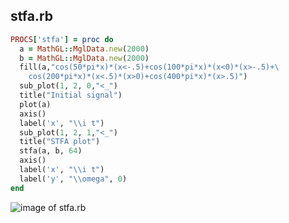 
## stfa.rb

```ruby
PROCS['stfa'] = proc do
  a = MathGL::MglData.new(2000)
  b = MathGL::MglData.new(2000)
  fill(a,"cos(50*pi*x)*(x<-.5)+cos(100*pi*x)*(x<0)*(x>-.5)+\
	cos(200*pi*x)*(x<.5)*(x>0)+cos(400*pi*x)*(x>.5)")
  sub_plot(1, 2, 0,"<_")
  title("Initial signal")
  plot(a)
  axis()
  label('x', "\\i t")
  sub_plot(1, 2, 1,"<_")
  title("STFA plot")
  stfa(a, b, 64)
  axis()
  label('x', "\\i t")
  label('y', "\\omega", 0)
end
```
![image of stfa.rb](https://raw.github.com/masa16/ruby-mathgl-sample/master/samples/stfa/stfa.png)
